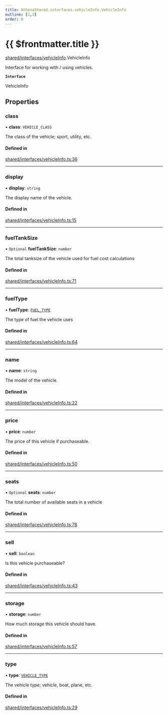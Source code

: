 ```yaml
---
title: AthenaShared.interfaces.vehicleInfo.VehicleInfo
outline: [1,3]
order: 0
---
```


# {{ $frontmatter.title }}


[shared/interfaces/vehicleInfo](../modules/shared_interfaces_vehicleInfo.md).VehicleInfo

Interface for working with / using vehicles.

**`Interface`**

VehicleInfo

## Properties

### class

• **class**: `VEHICLE_CLASS`

The class of the vehicle; sport, utility, etc.

#### Defined in

[shared/interfaces/vehicleInfo.ts:36](https://github.com/Stuyk/altv-athena/blob/a3c2264/src/core/shared/interfaces/vehicleInfo.ts#L36)

___

### display

• **display**: `string`

The display name of the vehicle.

#### Defined in

[shared/interfaces/vehicleInfo.ts:15](https://github.com/Stuyk/altv-athena/blob/a3c2264/src/core/shared/interfaces/vehicleInfo.ts#L15)

___

### fuelTankSize

• `Optional` **fuelTankSize**: `number`

The total tanksize of the vehicle used for fuel cost calculations

#### Defined in

[shared/interfaces/vehicleInfo.ts:71](https://github.com/Stuyk/altv-athena/blob/a3c2264/src/core/shared/interfaces/vehicleInfo.ts#L71)

___

### fuelType

• **fuelType**: [`FUEL_TYPE`](../enums/shared_enums_vehicleTypeFlags_FUEL_TYPE.md)

The type of fuel the vehicle uses

#### Defined in

[shared/interfaces/vehicleInfo.ts:64](https://github.com/Stuyk/altv-athena/blob/a3c2264/src/core/shared/interfaces/vehicleInfo.ts#L64)

___

### name

• **name**: `string`

The model of the vehicle.

#### Defined in

[shared/interfaces/vehicleInfo.ts:22](https://github.com/Stuyk/altv-athena/blob/a3c2264/src/core/shared/interfaces/vehicleInfo.ts#L22)

___

### price

• **price**: `number`

The price of this vehicle if purchaseable.

#### Defined in

[shared/interfaces/vehicleInfo.ts:50](https://github.com/Stuyk/altv-athena/blob/a3c2264/src/core/shared/interfaces/vehicleInfo.ts#L50)

___

### seats

• `Optional` **seats**: `number`

The total number of available seats in a vehicle

#### Defined in

[shared/interfaces/vehicleInfo.ts:78](https://github.com/Stuyk/altv-athena/blob/a3c2264/src/core/shared/interfaces/vehicleInfo.ts#L78)

___

### sell

• **sell**: `boolean`

Is this vehicle purchaseable?

#### Defined in

[shared/interfaces/vehicleInfo.ts:43](https://github.com/Stuyk/altv-athena/blob/a3c2264/src/core/shared/interfaces/vehicleInfo.ts#L43)

___

### storage

• **storage**: `number`

How much storage this vehicle should have.

#### Defined in

[shared/interfaces/vehicleInfo.ts:57](https://github.com/Stuyk/altv-athena/blob/a3c2264/src/core/shared/interfaces/vehicleInfo.ts#L57)

___

### type

• **type**: [`VEHICLE_TYPE`](../enums/shared_enums_vehicleTypeFlags_VEHICLE_TYPE.md)

The vehicle type; vehicle, boat, plane, etc.

#### Defined in

[shared/interfaces/vehicleInfo.ts:29](https://github.com/Stuyk/altv-athena/blob/a3c2264/src/core/shared/interfaces/vehicleInfo.ts#L29)
